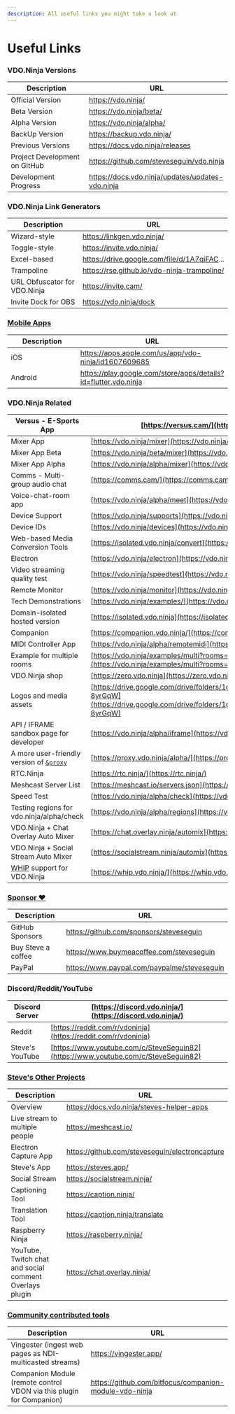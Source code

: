 ```yaml
---
description: All useful links you might take a look at
---
```


# Useful Links

### VDO.Ninja Versions

<table data-header-hidden><thead><tr><th width="323">Description</th><th>URL</th></tr></thead><tbody><tr><td>Official Version</td><td><a href="https://vdo.ninja/">https://vdo.ninja/</a></td></tr><tr><td>Beta Version</td><td><a href="https://vdo.ninja/beta/">https://vdo.ninja/beta/</a></td></tr><tr><td>Alpha Version</td><td><a href="https://vdo.ninja/alpha/">https://vdo.ninja/alpha/</a></td></tr><tr><td>BackUp Version</td><td><a href="https://backup.vdo.ninja/">https://backup.vdo.ninja/</a></td></tr><tr><td>Previous Versions</td><td><a href="https://docs.vdo.ninja/releases">https://docs.vdo.ninja/releases</a></td></tr><tr><td>Project Development on GitHub</td><td><a href="https://github.com/steveseguin/vdo.ninja">https://github.com/steveseguin/vdo.ninja</a></td></tr><tr><td>Development Progress</td><td><a href="https://docs.vdo.ninja/updates/updates-vdo.ninja">https://docs.vdo.ninja/updates/updates-vdo.ninja</a></td></tr></tbody></table>

### VDO.Ninja Link Generators

<table data-header-hidden><thead><tr><th width="291">Description</th><th>URL</th></tr></thead><tbody><tr><td>Wizard-style</td><td><a href="https://linkgen.vdo.ninja/">https://linkgen.vdo.ninja/</a></td></tr><tr><td>Toggle-style</td><td><a href="https://invite.vdo.ninja/">https://invite.vdo.ninja/</a></td></tr><tr><td>Excel-based</td><td><a href="https://drive.google.com/file/d/1A7qiFACoCxk9J-uTv9yyZa5yQWzFol8l/view">https://drive.google.com/file/d/1A7qiFAC</a>...</td></tr><tr><td>Trampoline</td><td><a href="https://rse.github.io/vdo-ninja-trampoline/">https://rse.github.io/vdo-ninja-trampoline/</a></td></tr><tr><td>URL Obfuscator for VDO.Ninja</td><td><a href="https://invite.cam/">https://invite.cam/</a></td></tr><tr><td>Invite Dock for OBS</td><td><a href="https://vdo.ninja/dock">https://vdo.ninja/dock</a></td></tr></tbody></table>

### [Mobile Apps](steves-helper-apps/native-mobile-app-versions.md)

<table data-header-hidden><thead><tr><th width="191">Description</th><th>URL</th></tr></thead><tbody><tr><td>iOS</td><td><a href="https://apps.apple.com/us/app/vdo-ninja/id1607609685">https://apps.apple.com/us/app/vdo-ninja/id1607609685</a></td></tr><tr><td>Android</td><td><a href="https://play.google.com/store/apps/details?id=flutter.vdo.ninja">https://play.google.com/store/apps/details?id=flutter.vdo.ninja</a></td></tr></tbody></table>

### VDO.Ninja Related

| Versus - E-Sports App                                                           | [https://versus.cam/](https://versus.cam/)                                                                                                             |
| ------------------------------------------------------------------------------- | ------------------------------------------------------------------------------------------------------------------------------------------------------ |
| Mixer App                                                                       | [https://vdo.ninja/mixer](https://vdo.ninja/mixer)                                                                                                     |
| Mixer App Beta                                                                  | [https://vdo.ninja/beta/mixer](https://vdo.ninja/beta/mixer)                                                                                           |
| Mixer App Alpha                                                                 | [https://vdo.ninja/alpha/mixer](https://vdo.ninja/alpha/mixer)                                                                                         |
| Comms - Multi-group audio chat                                                  | [https://comms.cam/](https://comms.cam/)                                                                                                               |
| Voice-chat-room app                                                             | [https://vdo.ninja/alpha/meet](https://vdo.ninja/alpha/meet)                                                                                           |
| Device Support                                                                  | [https://vdo.ninja/supports](https://vdo.ninja/supports)                                                                                               |
| Device IDs                                                                      | [https://vdo.ninja/devices](https://vdo.ninja/devices)                                                                                                 |
| Web-based Media Conversion Tools                                                | [https://isolated.vdo.ninja/convert](https://isolated.vdo.ninja/convert)                                                                               |
| Electron                                                                        | [https://vdo.ninja/electron](https://vdo.ninja/electron)                                                                                               |
| Video streaming quality test                                                    | [https://vdo.ninja/speedtest](https://vdo.ninja/speedtest)                                                                                             |
| Remote Monitor                                                                  | [https://vdo.ninja/monitor](https://vdo.ninja/monitor)                                                                                                 |
| Tech Demonstrations                                                             | [https://vdo.ninja/examples/](https://vdo.ninja/examples/)                                                                                             |
| Domain-isolated hosted version                                                  | [https://isolated.vdo.ninja](https://isolated.vdo.ninja/)                                                                                              |
| Companion                                                                       | [https://companion.vdo.ninja/](https://companion.vdo.ninja/)                                                                                           |
| MIDI Controller App                                                             | [https://vdo.ninja/alpha/remotemidi](https://vdo.ninja/alpha/remotemidi)                                                                               |
| Example for multiple rooms                                                      | [https://vdo.ninja/examples/multi?rooms=room1,room2,room3](https://vdo.ninja/examples/multi?rooms=room1,room2,room3)                                   |
| VDO.Ninja shop                                                                  | [https://zero.vdo.ninja](https://zero.vdo.ninja)                                                                                                       |
| Logos and media assets                                                          | [https://drive.google.com/drive/folders/1gYfxKEvFbKl\_UgHBT5PeGc5PJ-8yrGqW](https://drive.google.com/drive/folders/1gYfxKEvFbKl\_UgHBT5PeGc5PJ-8yrGqW) |
| API / IFRAME sandbox page for developer                                         | [https://vdo.ninja/alpha/iframe](https://vdo.ninja/alpha/iframe)                                                                                       |
| A more user-friendly version of [`&proxy`](newly-added-parameters/and-proxy.md) | [https://proxy.vdo.ninja/alpha/](https://proxy.vdo.ninja/alpha/)                                                                                       |
| RTC.Ninja                                                                       | [https://rtc.ninja/](https://rtc.ninja/)                                                                                                               |
| Meshcast Server List                                                            | [https://meshcast.io/servers.json](https://meshcast.io/servers.json)                                                                                   |
| Speed Test                                                                      | [https://vdo.ninja/alpha/check](https://vdo.ninja/alpha/check)                                                                                         |
| Testing regions for vdo.ninja/alpha/check                                       | [https://vdo.ninja/alpha/regions](https://vdo.ninja/alpha/regions)                                                                                     |
| VDO.Ninja + Chat Overlay Auto Mixer                                             | [https://chat.overlay.ninja/automix](https://chat.overlay.ninja/automix)                                                                               |
| VDO.Ninja + Social Stream Auto Mixer                                            | [https://socialstream.ninja/automix](https://socialstream.ninja/automix)                                                                               |
| [WHIP](advanced-settings/whip-parameters/and-whip.md) support for VDO.Ninja     | [https://whip.vdo.ninja/](https://whip.vdo.ninja/)                                                                                                     |

### [Sponsor ❤](getting-started/sponsor.md)

<table data-header-hidden><thead><tr><th width="262">Description</th><th>URL</th></tr></thead><tbody><tr><td>GitHub Sponsors</td><td><a href="https://github.com/sponsors/steveseguin">https://github.com/sponsors/steveseguin</a></td></tr><tr><td>Buy Steve a coffee</td><td><a href="https://www.buymeacoffee.com/steveseguin">https://www.buymeacoffee.com/steveseguin</a></td></tr><tr><td>PayPal</td><td><a href="https://www.paypal.com/paypalme/steveseguin">https://www.paypal.com/paypalme/steveseguin</a></td></tr></tbody></table>

### Discord/Reddit/YouTube

| Discord Server  | [https://discord.vdo.ninja/](https://discord.vdo.ninja/)                           |
| --------------- | ---------------------------------------------------------------------------------- |
| Reddit          | [https://reddit.com/r/vdoninja](https://reddit.com/r/vdoninja)                     |
| Steve's YouTube | [https://www.youtube.com/c/SteveSeguin82](https://www.youtube.com/c/SteveSeguin82) |

### [Steve's Other Projects](steves-helper-apps/)

<table data-header-hidden><thead><tr><th width="150">Description</th><th>URL</th></tr></thead><tbody><tr><td>Overview</td><td><a href="https://docs.vdo.ninja/steves-helper-apps">https://docs.vdo.ninja/steves-helper-apps</a></td></tr><tr><td>Live stream to multiple people</td><td><a href="https://meshcast.io/">https://meshcast.io/</a></td></tr><tr><td>Electron Capture App</td><td><a href="https://github.com/steveseguin/electroncapture">https://github.com/steveseguin/electroncapture</a></td></tr><tr><td>Steve's App</td><td><a href="https://steves.app/">https://steves.app/</a></td></tr><tr><td>Social Stream</td><td><a href="https://socialstream.ninja/">https://socialstream.ninja/</a></td></tr><tr><td>Captioning Tool</td><td><a href="https://caption.ninja/">https://caption.ninja/</a></td></tr><tr><td>Translation Tool</td><td><a href="https://caption.ninja/translate">https://caption.ninja/translate</a></td></tr><tr><td>Raspberry Ninja</td><td><a href="https://raspberry.ninja/">https://raspberry.ninja/</a></td></tr><tr><td>YouTube, Twitch chat and social comment Overlays plugin</td><td><a href="https://chat.overlay.ninja">https://chat.overlay.ninja/</a></td></tr></tbody></table>

### [Community contributed tools](steves-helper-apps/community-contributed-tools.md)

<table data-header-hidden><thead><tr><th width="329">Description</th><th>URL</th></tr></thead><tbody><tr><td>Vingester (ingest web pages as NDI-multicasted streams)</td><td><a href="https://vingester.app/">https://vingester.app/</a></td></tr><tr><td>Companion Module (remote control VDON via this plugin for Companion)</td><td><a href="https://github.com/bitfocus/companion-module-vdo-ninja">https://github.com/bitfocus/companion-module-vdo-ninja</a></td></tr></tbody></table>
